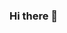 ### Hi there 👋

<!--
**dwevileisafrogi/dwevileisafrogi** is a ✨ _special_ ✨ repository because its `README.md` (this file) appears on your GitHub profile.

Here are some ideas to get you started:

- 🔭 I’m currently working on creating games for my friends.
- 🌱 I’m currently in 6th grade.
- 👯 I’m looking to collaborate on 
- 🤔 I’m looking for help with 
- 💬 Ask me about idk 
- 📫 How to reach me: email: dnd@mail.com
- 😄 Pronouns: He/Him
- ⚡ Fun fact: I like dogs,frog,and pogs

